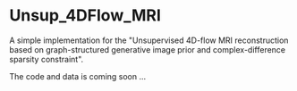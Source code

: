 # Unsup_4DFlow_MRI
A simple implementation for the "Unsupervised 4D-flow MRI reconstruction based on graph-structured generative image prior and complex-difference sparsity constraint".

The code and data is coming soon ...
